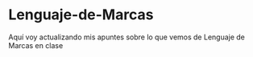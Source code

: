# Lenguaje-de-Marcas
Aquí voy actualizando mis apuntes sobre lo que vemos de Lenguaje de Marcas en clase
